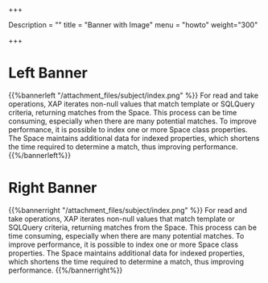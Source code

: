 +++

Description = ""
title = "Banner with Image"
menu = "howto"
weight="300"

+++


# Left Banner


{{%bannerleft "/attachment_files/subject/index.png" %}}
For read and take operations, XAP iterates non-null values that match template or SQLQuery criteria, returning matches from the Space. This process can be time consuming, especially when there are many potential matches. To improve performance, it is possible to index one or more Space class properties. The Space maintains additional data for indexed properties, which shortens the time required to determine a match, thus improving performance.
{{%/bannerleft%}}


# Right Banner

{{%bannerright "/attachment_files/subject/index.png" %}}
For read and take operations, XAP iterates non-null values that match template or SQLQuery criteria, returning matches from the Space. This process can be time consuming, especially when there are many potential matches. To improve performance, it is possible to index one or more Space class properties. The Space maintains additional data for indexed properties, which shortens the time required to determine a match, thus improving performance.
{{%/bannerright%}}



